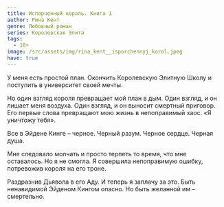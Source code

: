 ```yaml
---
title: Испорченный король. Книга 1
author: Рина Кент
genre: Любовный роман
series: Королевская Элита
tags:
  - 18+
image: /src/assets/img/rina_kent__isporchennyj_korol.jpeg
have: true
---
```

У меня есть простой план. Окончить Королевскую Элитную Школу и поступить в университет своей мечты.

Но один взгляд короля превращает мой план в дым. Один взгляд, и он лишает меня воздуха. Один взгляд, и он выносит смертный приговор. Его первые слова превращают мою жизнь в непоправимый хаос. «Я уничтожу тебя».

Все в Эйдене Кинге – черное. Черный разум. Черное сердце. Черная душа.

Мне следовало молчать и просто терпеть то время, что мне оставалось. Но я не смогла. Я совершила непоправимую ошибку, потревожив короля на его троне.

Раздразнив Дьявола в его Аду. И теперь я заплачу за это. Быть ненавидимой Эйденом Кингом опасно. Но быть желанной им – смертельно.
